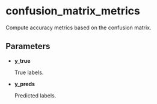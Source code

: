 # confusion_matrix_metrics

Compute accuracy metrics based on the confusion matrix.



## Parameters

- **y_true**

    True labels.

- **y_preds**

    Predicted labels.




